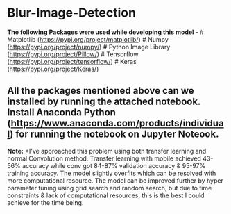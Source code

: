# Blur-Image-Detection
**The following Packages were used while developing this model -**
        # Matplotlib (https://pypi.org/project/matplotlib/)
        # Numpy (https://pypi.org/project/numpy/)
        # Python Image Library (https://pypi.org/project/Pillow/)
        # Tensorflow (https://pypi.org/project/tensorflow/)
        # Keras (https://pypi.org/project/Keras/)
        
## All the packages mentioned above can we installed by running the attached notebook. Install Anaconda Python (https://www.anaconda.com/products/individual) for running the notebook on Jupyter Noteook. 

**Note:** *I've approached this problem using both transfer learning and normal Convolution method. Transfer learning with mobile achieved 43-56% accuracy while conv got 84-87% validation accuracy & 95-97% training accuracy. The model slightly overfits which can be resolved with more computational resource. The model can be improved further by hyper parameter tuning using grid search and random search, but due to time constraints & lack of computational resources, this is the best I could achieve for the time being.
